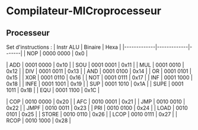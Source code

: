 # Compilateur-MICroprocesseur

## Processeur

Set d'instructions : 
| Instr ALU   | Binaire     | Hexa  |
|-------------|-------------|-------|
| NOP         | 0000 0000   | 0x0   |

| ADD         | 0001 0000   | 0x10  |
| SOU         | 0001 0001   | 0x11  |
| MUL         | 0001 0010   | 0x12  |
| DIV         | 0001 0011   | 0x13  |
| AND         | 0001 0100   | 0x14  |
| OR          | 0001 0101   | 0x15  |
| XOR         | 0001 0110   | 0x16  |
| NOT         | 0001 0111   | 0x17  |
| INF         | 0001 1000   | 0x18  |
| INFE        | 0001 1001   | 0x19  |
| SUP         | 0001 1010   | 0x1A  |
| SUPE        | 0001 1011   | 0x1B  |
| EQU         | 0001 1100   | 0x1C  |

| COP         | 0010 0000   | 0x20  |
| AFC         | 0010 0001   | 0x21  |
| JMP         | 0010 0010   | 0x22  |
| JMPF        | 0010 0011   | 0x23  |
| PRI         | 0010 0100   | 0x24  |
| LOAD        | 0010 0101   | 0x25  |
| STORE       | 0010 0110   | 0x26  |
| LCOP        | 0010 0111   | 0x27  |
| RCOP        | 0010 1000   | 0x28  |
